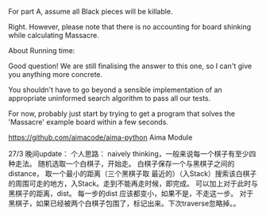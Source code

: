 
For part A, assume all Black pieces will be killable.


Right. However, please note that there is no accounting for board shinking while calculating Massacre.



About Running time:

Good question! We are still finalising the answer to this one, so I can't give you anything more concrete.

You shouldn't have to go beyond a sensible implementation of an appropriate uninformed search algorithm to pass all our tests.

For now, probably just start by trying to get a program that solves the 'Massacre' example board within a few seconds.


https://github.com/aimacode/aima-python  Aima Module


27/3 晚间update：
个人思路： naively thinking，一般来说每一个棋子有至少四种走法。 随机选取一个白棋子，开始走。 白棋子保存一个与黑棋子之间的distance， 取一个最小的距离（三个黑棋子取
最近的）（入Stack）搜索该白棋子的周围可走的地方，入Stack。走到不能再走时候，即完成。 可以加上对于此时与黑棋子的距离，dist。 每一步的dist
应该都变小，如果不是，不走这一步。 
对于黑棋子，如果已经被两个白棋子包围了，标记出来。下次traverse忽略掉。。